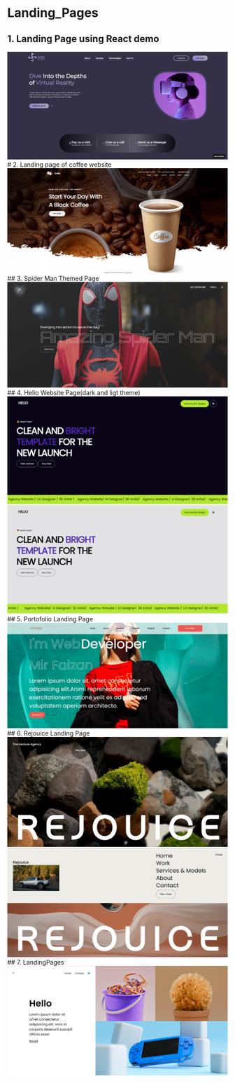 # Landing_Pages

## 1. Landing Page using React demo
<img src="result.png" alt="resultPage"/>
# 2. Landing page of coffee website
<img src="Coffee.png" alt="resultPage"/>
## 3. Spider Man Themed Page
<img src="Spider.png" alt="resultPage"/>
## 4. Helio Website Page(dark and ligt theme)
<img src="dark theme.png" alt="resultPage"/>
<img src="light.png" alt="resultPage"/>
## 5. Portofolio Landing Page
<img src="portfolio.png" alt="resultPage"/>
## 6. Rejouice Landing Page
<img src="rejouiceoutput.png" alt="resultPage"/>
<img src="rejouieoutput2.png" alt="resultPage"/>
## 7. LandingPages
<img src="landingPage01Result.png" alt="resultPage"/>

